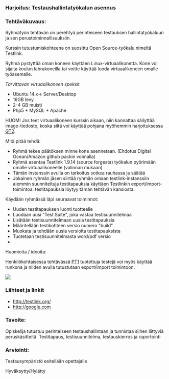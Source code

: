 ### Harjoitus:  Testaushallintatyökalun asennus


### Tehtäväkuvaus:

Ryhmätyön tehtävän on perehtyä perinteiseen testauksen hallintatyökaluun ja sen perustoiminnallisuuksiin. 

Kurssin tutustumiskohteena on suosittu Open Source-työkalu nimeltä Testlink.

Ryhmä pystyttää oman koneen käyttäen Linux-virtuaalikonetta. Kone voi sijaita koulun labrakoneilla tai voitte käyttää luoda virtuaalikoneen omalle työasemalle.

*Tarvittavan virtuaalikoneen speksit*

* Ubuntu 14.x-> Server/Desktop
* 16GB levy
* 2-4 GB muisti
* Php5 + MySQL + Apache

HUOM! Jos teet virtuaalikoneen kurssin aikaan, niin kannattaa säilyttää image-tiedosto, koska siitä voi käyttää pohjana myöhemmin harjoituksessa [GT2](https://github.com/JAMK-IT/IIO123000-testing-course/tree/master/GT2). 


Mitä pitää tehdä:

* Ryhmä tekee päätöksen minne kone asennetaan. (Ehdotus Digital Ocean/Amazon github packin voimalla) 
* Ryhmä asentaa Testlink 1.9.14 (source forgesta) työkalun pyörimään omalle virtuaalikoneelle (valinnan mukaan)
* Tämän instanssin avulla on tarkoitus sotkea rauhassa ja säätää
* Jokainen ryhmän jäsen siirtää ryhmän omaan testlink-instanssiin aiemmin suunniteltuja testitapauksia käyttäen Testlinkin export/import-toimintoa. testitapauksia löytyy tämän tehtävän kansiosta.

Käydään ryhmässä läpi seuraavat toiminnot:

* Uuden testitapauksen luonti tuotteelle
* Luodaan uusi "Test Suite", joka vastaa testisuunnitelmaa
* Lisätään testisuunnitelmaan uusia testitapauksia
* Määritellään testikohteen versio numero "build"
* Muokata ja tehdään uusia versioita testitapauksista 
* Tuotetaan testisuunnitelmasta word/pdf versio
* 

Huomioita / ideoita:

Henkilökohtaisessa tehtävässä [PT1](https://github.com/JAMK-IT/IIO123000-testing-course/tree/master/PT1) tuotettuja testejä voi myös käyttää runkona ja niiden avulla tutustutaan export/import toimintoon. 


![](http://i.imgur.com/Ic7cHFi.png)




### Lähteet ja linkit

* http://testlink.org/
* http://google.com

### Tavoite:

Opiskelija tutustuu perinteiseen testaushallintaan ja tunnistaa siihen liittyviä peruskäsitteitä.
Testitapaus, testisuunnitelma, testauskierros ja raportointi


### Arviointi:

Testausympäristö esitellään opettajalle  

Hyväksytty/Hylätty
